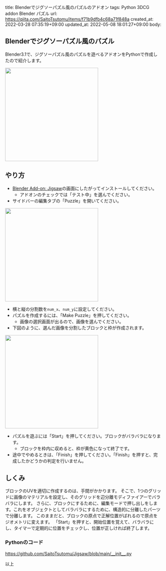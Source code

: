title: Blenderでジグソーパズル風のパズルのアドオン
tags: Python 3DCG addon Blender パズル
url: https://qiita.com/SaitoTsutomu/items/f71b9dfb4c68a71f848a
created_at: 2022-03-28 07:35:19+09:00
updated_at: 2022-05-08 18:01:27+09:00
body:

## Blenderでジグソーパズル風のパズル

Blender3.1で、ジグソーパズル風のパズルを遊べるアドオンをPythonで作成したので紹介します。

<img src="https://qiita-image-store.s3.ap-northeast-1.amazonaws.com/0/13955/0567dc42-2a5b-343f-5944-3c8b45db5a35.png" width="300">


## やり方

- [Blender Add-on: Jigsaw](https://github.com/SaitoTsutomu/Jigsaw)の画面にしたがってインストールしてください。
    - アドオンのチェックでは「テスト中」を選んでください。
- サイドバーの編集タブの「Puzzle」を開いてください。

<img src="https://qiita-image-store.s3.ap-northeast-1.amazonaws.com/0/13955/d3ab43df-16d4-0e3a-6684-509645ec1274.png" width="300">

- 横と縦の分割数を`num_x`、`num_y`に設定してください。
- パズルを作成するには、「Make Puzzle」を押してください。
    - 画像の選択画面が出るので、画像を選んでください。
- 下図のように、選んだ画像を分割したブロックと枠が作成されます。

<img src="https://qiita-image-store.s3.ap-northeast-1.amazonaws.com/0/13955/ee3d867d-1e1e-5218-e7e7-d316278eb385.png" width="300">

- パズルを遊ぶには「Start」を押してください。ブロックがバラバラになります。
    - ブロックを枠内に収めると、枠が黄色になって終了です。
- 途中でやめるときは、「Finish」を押してください。「Finish」を押すと、完成したかどうかの判定を行いません。

## しくみ

ブロックのUVを適切に作成するのは、手間がかかります。
そこで、1つのグリッドに画像のマテリアルを設定し、そのグリッドを辺分離モディファイアーでバラバラにします。
さらに、ブロックにするために、編集モードで押し出しをします。これをオブジェクトとしてバラバラにするために、構造的に分離したパーツで分離します。
このままだと、ブロックの原点で正解位置がばれるので原点をジオメトリに変えます。
「Start」を押すと、開始位置を覚えて、バラバラにし、タイマーで定期的に位置をチェックし、位置が正しければ終了します。

### Pythonのコード

https://github.com/SaitoTsutomu/Jigsaw/blob/main/__init__.py

以上


